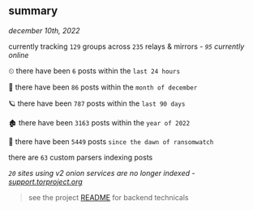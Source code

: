 
## summary
_december 10th, 2022_

currently tracking `129` groups across `235` relays & mirrors - _`95` currently online_

⏲ there have been `6` posts within the `last 24 hours`

🦈 there have been `86` posts within the `month of december`

🪐 there have been `787` posts within the `last 90 days`

🏚 there have been `3163` posts within the `year of 2022`

🦕 there have been `5449` posts `since the dawn of ransomwatch`

there are `63` custom parsers indexing posts

_`20` sites using v2 onion services are no longer indexed - [support.torproject.org](https://support.torproject.org/onionservices/v2-deprecation/)_

> see the project [README](https://github.com/joshhighet/ransomwatch#ransomwatch--) for backend technicals
